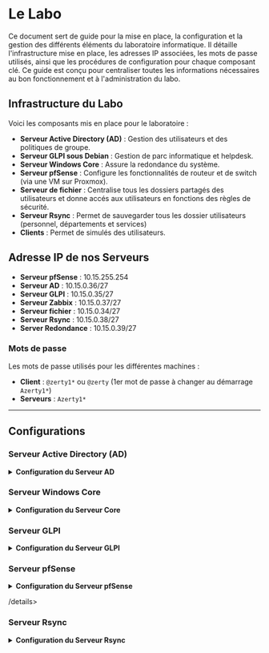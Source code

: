 # Le Labo

Ce document sert de guide pour la mise en place, la configuration et la gestion des différents éléments du laboratoire informatique. Il détaille l'infrastructure mise en place, les adresses IP associées, les mots de passe utilisés, ainsi que les procédures de configuration pour chaque composant clé. Ce guide est conçu pour centraliser toutes les informations nécessaires au bon fonctionnement et à l'administration du labo.

## Infrastructure du Labo

Voici les composants mis en place pour le laboratoire :

- **Serveur Active Directory (AD)** : Gestion des utilisateurs et des politiques de groupe.
- **Serveur GLPI sous Debian** : Gestion de parc informatique et helpdesk.
- **Serveur Windows Core** : Assure la redondance du système.
- **Serveur pfSense** : Configure les fonctionnalités de routeur et de switch (via une VM sur Proxmox).
- **Serveur de fichier** : Centralise tous les dossiers partagés des utilisateurs et donne accés aux utilisateurs en fonctions des règles de sécurité.
- **Serveur Rsync** : Permet de sauvegarder tous les dossier utilisateurs (personnel, départements et services)
- **Clients** : Permet de simulés des utilisateurs.

## Adresse IP de nos Serveurs

- **Serveur pfSense** : 10.15.255.254 
- **Serveur AD** : 10.15.0.36/27
- **Serveur GLPI** : 10.15.0.35/27
- **Serveur Zabbix**  : 10.15.0.37/27
- **Serveur fichier** : 10.15.0.34/27
- **Serveur Rsync** : 10.15.0.38/27
- **Server Redondance** : 10.15.0.39/27

### Mots de passe

Les mots de passe utilisés pour les différentes machines :

- **Client** : `@zerty1*` ou `@zerty` (1er mot de passe à changer au démarrage `Azerty1*`)
- **Serveurs** : `Azerty1*`

---

## Configurations

### Serveur Active Directory (AD)

<details>
<summary><b>Configuration du Serveur AD</b></summary>

- [Configuration des GPO](Server_AD/GPO/)
  - [GPO générales](Server_AD/GPO/S03_INSTALL_GPO.md)
  - [Mappage des disques](Server_AD/GPO/MAPPAGE/)
- [Création des utilisateurs](Server_AD/Utilisateur/)
  - [Guide Utilisateur](Server_AD/Utilisateur/User_Guide_Script_Users.md)
  - [Script](Server_AD/Utilisateur/create_Users.ps1)
- [Création des Unités Organisationnelles (OU)](Server_AD/OU/)
  - [Guide Utilisateur](Server_AD/OU/User_Guide_Script_OU.md)
  - [Script](Server_AD/OU/OUx2.ps1)
- [Gestion des journaux d’événements](Server_AD/Logs/)

</details>

### Serveur Windows Core

<details>
<summary><b>Configuration du Serveur Core</b></summary>

- [Mise en place de la redondance](Server_Core_Redondance/Redondance.md)

</details>

### Serveur GLPI

<details>
<summary><b>Configuration du Serveur GLPI</b></summary>

- [Installation et configuration de GLPI](Server_GLPI/)
- [Installation automatisée par script](Server_GLPI/USER_GUIDE_GLPI_SCRIPT.md)

</details>

### Serveur pfSense

<details>
<summary><b>Configuration du Serveur pfSense</b></summary>

- [Configuration des VLANs](Server_pfsense/configuration%20Vlan.md)

</details>

/details>

### Serveur Rsync

<details>
<summary><b>Configuration du Serveur Rsync</b></summary>

- [Notice](Server_Rsync/notice.md)
- [Preparation des disques](Server_Rsync/raid1_lvm.md)
- [Mise en place sauvegarde Crédentielle](Server_Rsync/config_credential.md)
- [Commandes de bases](Server_Rsync/command_ref.md)

</details>
